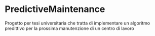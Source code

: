# PredictiveMaintenance
 Progetto per tesi universitaria che tratta di implementare un algoritmo predittivo per la prossima manutenzione di un centro di lavoro
